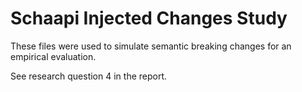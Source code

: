 # Schaapi Injected Changes Study

These files were used to simulate semantic breaking changes for an empirical evaluation.

See research question 4 in the report.
